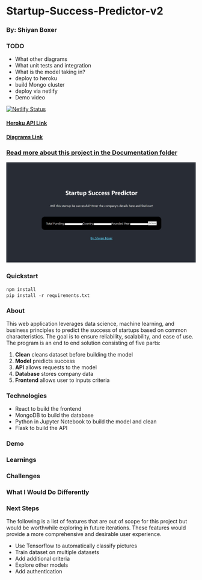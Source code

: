# Startup-Success-Predictor-v2

### By: Shiyan Boxer

### TODO
- What other diagrams
- What unit tests and integration
- What is the model taking in?
- deploy to heroku
- build Mongo cluster
- deploy via netlify
- Demo video

[![Netlify Status](https://api.netlify.com/api/v1/badges/b5faaeb5-1617-4e1f-9b9e-04fc68c52591/deploy-status)](https://app.netlify.com/sites/startup-success-predictor/deploys)

#### [Heroku API Link](https://startup-success-predictor-api.herokuapp.com/)

#### [Diagrams Link](https://drive.google.com/file/d/1b045bk2AsuREJoj_JI_nRwwf94sz22SE/view?usp=sharing)

### [Read more about this project in the Documentation folder](https://github.com/shiyanboxer/Startup-Success-Predictor-v2/tree/master/Documentation)

![Website Screenshot](https://github.com/shiyanboxer/Startup-Success-Predictor-v2/blob/master/Images/WebsiteScreenshot.jpg)

### **Quickstart**
```
npm install
pip install -r requirements.txt
```

### **About**
This web application leverages data science, machine learning, and business principles to predict the success of startups based on common characteristics. The goal is to ensure reliability, scalability, and ease of use. The program is an end to end solution consisting of five parts: 

1. **Clean** cleans dataset before building the model
2. **Model** predicts success 
3. **API** allows requests to the model
4. **Database** stores company data
5. **Frontend** allows user to inputs criteria

### **Technologies** 
- React to build the frontend
- MongoDB to build the database
- Python in Jupyter Notebook to build the model and clean
- Flask to build the API

### **Demo**

### **Learnings**

### **Challenges**

### **What I Would Do Differently**

### **Next Steps**
The following is a list of features that are out of scope for this project but would be worthwhile exploring in future iterations. These features would provide a more comprehensive and desirable user experience.

*   Use Tensorflow to automatically classify pictures
*   Train dataset on multiple datasets
*   Add additional criteria
*   Explore other models
*   Add authentication
